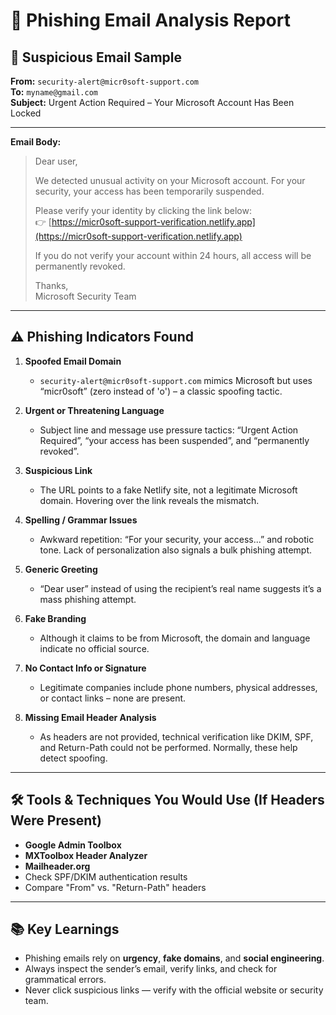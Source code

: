 # 📧 Phishing Email Analysis Report

## 🚨 Suspicious Email Sample

**From:** `security-alert@micr0soft-support.com`  
**To:** `myname@gmail.com`  
**Subject:** Urgent Action Required – Your Microsoft Account Has Been Locked  

---

**Email Body:**

> Dear user,  
>  
> We detected unusual activity on your Microsoft account. For your security, your access has been temporarily suspended.  
>  
> Please verify your identity by clicking the link below:  
> 👉 [https://micr0soft-support-verification.netlify.app](https://micr0soft-support-verification.netlify.app)  
>  
> If you do not verify your account within 24 hours, all access will be permanently revoked.  
>  
> Thanks,  
> Microsoft Security Team

---

## ⚠️ Phishing Indicators Found

1. **Spoofed Email Domain**  
   - `security-alert@micr0soft-support.com` mimics Microsoft but uses “micr0soft” (zero instead of 'o') – a classic spoofing tactic.

2. **Urgent or Threatening Language**  
   - Subject line and message use pressure tactics: “Urgent Action Required”, “your access has been suspended”, and “permanently revoked”.

3. **Suspicious Link**  
   - The URL points to a fake Netlify site, not a legitimate Microsoft domain. Hovering over the link reveals the mismatch.

4. **Spelling / Grammar Issues**  
   - Awkward repetition: “For your security, your access...” and robotic tone. Lack of personalization also signals a bulk phishing attempt.

5. **Generic Greeting**  
   - “Dear user” instead of using the recipient’s real name suggests it’s a mass phishing attempt.

6. **Fake Branding**  
   - Although it claims to be from Microsoft, the domain and language indicate no official source.

7. **No Contact Info or Signature**  
   - Legitimate companies include phone numbers, physical addresses, or contact links – none are present.

8. **Missing Email Header Analysis**  
   - As headers are not provided, technical verification like DKIM, SPF, and Return-Path could not be performed. Normally, these help detect spoofing.

---

## 🛠 Tools & Techniques You Would Use (If Headers Were Present)

- **Google Admin Toolbox**
- **MXToolbox Header Analyzer**
- **Mailheader.org**
- Check SPF/DKIM authentication results
- Compare "From" vs. "Return-Path" headers

---

## 📚 Key Learnings

- Phishing emails rely on **urgency**, **fake domains**, and **social engineering**.
- Always inspect the sender’s email, verify links, and check for grammatical errors.
- Never click suspicious links — verify with the official website or security team.
